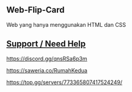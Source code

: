 ## Web-Flip-Card
Web yang hanya menggunakan HTML dan CSS

## [Support / Need Help](https://discord.gg/qnsRSa6p3m)
https://discord.gg/qnsRSa6p3m

https://saweria.co/RumahKedua

https://top.gg/servers/773365807417524249/